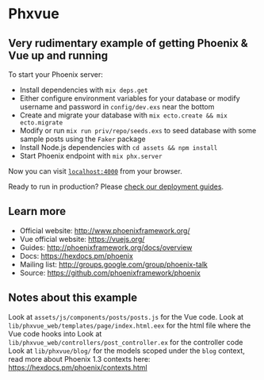 # Phxvue

## Very rudimentary example of getting Phoenix & Vue up and running

To start your Phoenix server:

  * Install dependencies with `mix deps.get`
  * Either configure environment variables for your database or modify username and password in `config/dev.exs` near the bottom
  * Create and migrate your database with `mix ecto.create && mix ecto.migrate`
  * Modify or run `mix run priv/repo/seeds.exs` to seed database with some sample posts using the `Faker` package
  * Install Node.js dependencies with `cd assets && npm install`
  * Start Phoenix endpoint with `mix phx.server`

Now you can visit [`localhost:4000`](http://localhost:4000) from your browser.

Ready to run in production? Please [check our deployment guides](http://www.phoenixframework.org/docs/deployment).

## Learn more

  * Official website: http://www.phoenixframework.org/
  * Vue official website: https://vuejs.org/
  * Guides: http://phoenixframework.org/docs/overview
  * Docs: https://hexdocs.pm/phoenix
  * Mailing list: http://groups.google.com/group/phoenix-talk
  * Source: https://github.com/phoenixframework/phoenix

## Notes about this example

Look at `assets/js/components/posts/posts.js` for the Vue code.
Look at `lib/phxvue_web/templates/page/index.html.eex` for the html file where the Vue code hooks into
Look at `lib/phxvue_web/controllers/post_controller.ex` for the controller code
Look at `lib/phxvue/blog/` for the models scoped under the `blog` context, read more about Phoenix 1.3 contexts here: https://hexdocs.pm/phoenix/contexts.html
